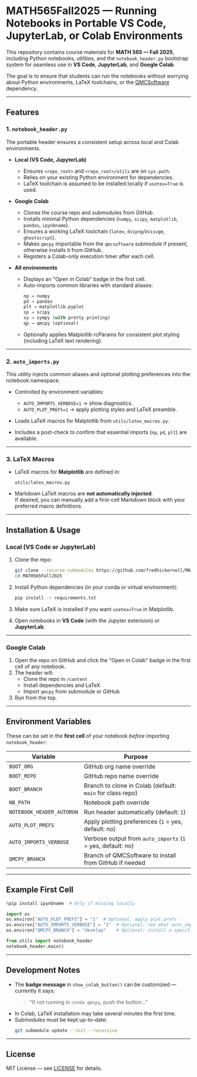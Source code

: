 # MATH565Fall2025 — Running Notebooks in Portable VS Code, JupyterLab, or Colab Environments

This repository contains course materials for **MATH 565 — Fall 2025**, including Python notebooks, utilities, and the `notebook_header.py` bootstrap system for seamless use in **VS Code**, **JupyterLab**, and **Google Colab**.

The goal is to ensure that students can run the notebooks without worrying about Python environments, LaTeX toolchains, or the [QMCSoftware](https://github.com/QMCSoftware/QMCSoftware) dependency.

---

## Features

### 1. `notebook_header.py`
The portable header ensures a consistent setup across local and Colab environments.

- **Local (VS Code, JupyterLab)**  
  - Ensures `<repo_root>` and `<repo_root>/utils` are on `sys.path`.
  - Relies on your existing Python environment for dependencies.
  - LaTeX toolchain is assumed to be installed locally if `usetex=True` is used.

- **Google Colab**  
  - Clones the course repo and submodules from GitHub.  
  - Installs minimal Python dependencies (`numpy`, `scipy`, `matplotlib`, `pandas`, `ipynbname`).  
  - Ensures a working LaTeX toolchain (`latex`, `dvipng`/`dvisvgm`, `ghostscript`).  
  - Makes `qmcpy` importable from the `qmcsoftware` submodule if present, otherwise installs it from GitHub.
  - Registers a Colab-only execution timer after each cell.

- **All environments**  
  - Displays an "Open in Colab" badge in the first cell.  
  - Auto-imports common libraries with standard aliases:
    ```python
    np → numpy
    pd → pandas
    plt → matplotlib.pyplot
    sp → scipy
    sy → sympy (with pretty printing)
    qp → qmcpy (optional)
    ```
  - Optionally applies Matplotlib rcParams for consistent plot styling (including LaTeX text rendering).

---

### 2. `auto_imports.py`
This utility injects common aliases and optional plotting preferences into the notebook namespace.

- Controlled by environment variables:
  - `AUTO_IMPORTS_VERBOSE=1` → show diagnostics.
  - `AUTO_PLOT_PREFS=1` → apply plotting styles and LaTeX preamble.

- Loads LaTeX macros for Matplotlib from `utils/latex_macros.py`.

- Includes a post-check to confirm that essential imports (`np`, `pd`, `plt`) are available.

---

### 3. LaTeX Macros
- LaTeX macros for **Matplotlib** are defined in:
  ```
  utils/latex_macros.py
  ```
- Markdown LaTeX macros are **not automatically injected**.  
  If desired, you can manually add a first-cell Markdown block with your preferred macro definitions.

---

## Installation & Usage

### Local (VS Code or JupyterLab)
1. Clone the repo:
   ```bash
   git clone --recurse-submodules https://github.com/fredhickernell/MATH565Fall2025.git
   cd MATH565Fall2025
   ```
2. Install Python dependencies (in your conda or virtual environment):
   ```bash
   pip install -r requirements.txt
   ```
3. Make sure LaTeX is installed if you want `usetex=True` in Matplotlib.

4. Open notebooks in **VS Code** (with the Jupyter extension) or **JupyterLab**.

---

### Google Colab
1. Open the repo on GitHub and click the "Open in Colab" badge in the first cell of any notebook.
2. The header will:
   - Clone the repo in `/content`
   - Install dependencies and LaTeX
   - Import `qmcpy` from submodule or GitHub
3. Run from the top.

---

## Environment Variables

These can be set in the **first cell** of your notebook *before* importing `notebook_header`:

| Variable                  | Purpose                                                        |
|---------------------------|----------------------------------------------------------------|
| `BOOT_ORG`                | GitHub org name override                                       |
| `BOOT_REPO`               | GitHub repo name override                                      |
| `BOOT_BRANCH`             | Branch to clone in Colab (default: `main` for class repo)      |
| `NB_PATH`                 | Notebook path override                                         |
| `NOTEBOOK_HEADER_AUTORUN` | Run header automatically (default: `1`)                        |
| `AUTO_PLOT_PREFS`         | Apply plotting preferences (`1` = yes, default: no)            |
| `AUTO_IMPORTS_VERBOSE`    | Verbose output from `auto_imports` (`1` = yes, default: no)    |
| `QMCPY_BRANCH`            | Branch of QMCSoftware to install from GitHub if needed         |

---

## Example First Cell

```python
%pip install ipynbname  # Only if missing locally

import os
os.environ["AUTO_PLOT_PREFS"] = "1"  # Optional: apply plot prefs
os.environ["AUTO_IMPORTS_VERBOSE"] = "1"  # Optional: see what auto_imports is doing
os.environ["QMCPY_BRANCH"] = "develop"    # Optional: install a specific branch in Colab

from utils import notebook_header
notebook_header.main()
```

---

## Development Notes

- The **badge message** in `show_colab_button()` can be customized — currently it says:
  > "If not running in `conda qmcpy`, push the button..."
- In Colab, LaTeX installation may take several minutes the first time.
- Submodules must be kept up-to-date:
  ```bash
  git submodule update --init --recursive
  ```

---

## License
MIT License — see [LICENSE](LICENSE) for details.
